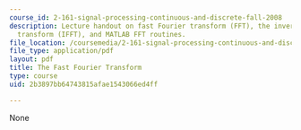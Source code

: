 ```yaml
---
course_id: 2-161-signal-processing-continuous-and-discrete-fall-2008
description: Lecture handout on fast Fourier transform (FFT), the inverse fast Fourier
  transform (IFFT), and MATLAB FFT routines.
file_location: /coursemedia/2-161-signal-processing-continuous-and-discrete-fall-2008/2b3897bb64743815afae1543066ed4ff_fft.pdf
file_type: application/pdf
layout: pdf
title: The Fast Fourier Transform
type: course
uid: 2b3897bb64743815afae1543066ed4ff

---
```

None